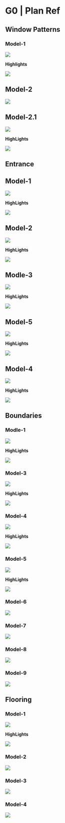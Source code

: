 # G0 | Plan Ref


## Window Patterns

### Model-1

![](https://i.imgur.com/1yxwjOQ.jpg)

**Highlights**

![](https://i.imgur.com/tfxd5Zr.png)

## Model-2

![](https://i.imgur.com/O2SGdcm.png)

## Model-2.1

![](https://i.imgur.com/Zrs0ncP.png)

**HighLights**

![](https://i.imgur.com/FaZAaKJ.png)

## Entrance

## Model-1

![](https://i.imgur.com/bjXx9TI.jpg)

**HighLights**

![](https://i.imgur.com/7LqMNDI.png)

## Model-2

![](https://i.imgur.com/I3snQSN.png)

**HighLights**

![](https://i.imgur.com/o00YEOi.png)

## Modle-3

![](https://i.imgur.com/VVXMEI7.png)

**HighLights**

![](https://i.imgur.com/CXhrHcy.png)

## Model-5

![](https://i.imgur.com/dOOWZEP.png)

**HighLights**

![](https://i.imgur.com/d96u6TD.png)

## Model-4

![](https://i.imgur.com/z4dY5BK.png)

**HighLights**

![](https://i.imgur.com/ciyhcJX.png)

## Boundaries

### Modle-1

![](https://i.imgur.com/IGJMAQD.png)

**HighLights**

![](https://i.imgur.com/hXkZQpx.png)

### Model-3

![](https://i.imgur.com/ksuZuGv.png)

**HighLights**

![](https://i.imgur.com/7NxIiqO.png)

### Model-4

![](https://i.imgur.com/n6zkNIf.jpg)

**HighLights**

![](https://i.imgur.com/0KIlvsC.png)

### Model-5

![](https://i.imgur.com/YBDquDC.png)

**HighLights**

![](https://i.imgur.com/nsh3iT8.png)

### Model-6

![](https://i.imgur.com/jg2cYBM.png)

### Model-7

![](https://i.imgur.com/Uq8fTrV.png)

### Model-8

![](https://i.imgur.com/xbRZoMA.png)

### Model-9

![](https://i.imgur.com/EaOP0T4.png)


## Flooring

### Model-1

![](https://i.imgur.com/wkpTYjX.png)

**HighLights**

![](https://i.imgur.com/O4IKvrq.png)

### Model-2

![](https://i.imgur.com/AXLosqa.png)

### Model-3

![](https://i.imgur.com/VbRMOx1.png)

### Model-4

![](https://i.imgur.com/sk9FOfZ.png)
